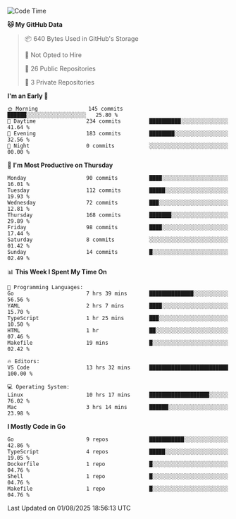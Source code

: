 <!--START_SECTION:waka-->
![Code Time](http://img.shields.io/badge/Code%20Time-1%2C380%20hrs%2034%20mins-blue)

**🐱 My GitHub Data** 

> 📦 640 Bytes Used in GitHub's Storage 
 > 
> 🚫 Not Opted to Hire
 > 
> 📜 26 Public Repositories 
 > 
> 🔑 3 Private Repositories 
 > 
**I'm an Early 🐤** 

```text
🌞 Morning                145 commits         ██████░░░░░░░░░░░░░░░░░░░   25.80 % 
🌆 Daytime                234 commits         ██████████░░░░░░░░░░░░░░░   41.64 % 
🌃 Evening                183 commits         ████████░░░░░░░░░░░░░░░░░   32.56 % 
🌙 Night                  0 commits           ░░░░░░░░░░░░░░░░░░░░░░░░░   00.00 % 
```
📅 **I'm Most Productive on Thursday** 

```text
Monday                   90 commits          ████░░░░░░░░░░░░░░░░░░░░░   16.01 % 
Tuesday                  112 commits         █████░░░░░░░░░░░░░░░░░░░░   19.93 % 
Wednesday                72 commits          ███░░░░░░░░░░░░░░░░░░░░░░   12.81 % 
Thursday                 168 commits         ███████░░░░░░░░░░░░░░░░░░   29.89 % 
Friday                   98 commits          ████░░░░░░░░░░░░░░░░░░░░░   17.44 % 
Saturday                 8 commits           ░░░░░░░░░░░░░░░░░░░░░░░░░   01.42 % 
Sunday                   14 commits          █░░░░░░░░░░░░░░░░░░░░░░░░   02.49 % 
```


📊 **This Week I Spent My Time On** 

```text
💬 Programming Languages: 
Go                       7 hrs 39 mins       ██████████████░░░░░░░░░░░   56.56 % 
YAML                     2 hrs 7 mins        ████░░░░░░░░░░░░░░░░░░░░░   15.70 % 
TypeScript               1 hr 25 mins        ███░░░░░░░░░░░░░░░░░░░░░░   10.50 % 
HTML                     1 hr                ██░░░░░░░░░░░░░░░░░░░░░░░   07.46 % 
Makefile                 19 mins             █░░░░░░░░░░░░░░░░░░░░░░░░   02.42 % 

🔥 Editors: 
VS Code                  13 hrs 32 mins      █████████████████████████   100.00 % 

💻 Operating System: 
Linux                    10 hrs 17 mins      ███████████████████░░░░░░   76.02 % 
Mac                      3 hrs 14 mins       ██████░░░░░░░░░░░░░░░░░░░   23.98 % 
```

**I Mostly Code in Go** 

```text
Go                       9 repos             ███████████░░░░░░░░░░░░░░   42.86 % 
TypeScript               4 repos             █████░░░░░░░░░░░░░░░░░░░░   19.05 % 
Dockerfile               1 repo              █░░░░░░░░░░░░░░░░░░░░░░░░   04.76 % 
Shell                    1 repo              █░░░░░░░░░░░░░░░░░░░░░░░░   04.76 % 
Makefile                 1 repo              █░░░░░░░░░░░░░░░░░░░░░░░░   04.76 % 
```




 Last Updated on 01/08/2025 18:56:13 UTC
<!--END_SECTION:waka-->
